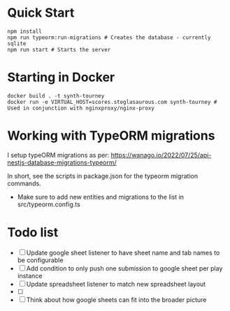 # Quick Start

```
npm install
npm run typeorm:run-migrations # Creates the database - currently sqlite
npm run start # Starts the server
```

# Starting in Docker

```
docker build . -t synth-tourney
docker run -e VIRTUAL_HOST=scores.steglasaurous.com synth-tourney # Used in conjunction with nginxproxy/nginx-proxy
```

# Working with TypeORM migrations

I setup typeORM migrations as per: https://wanago.io/2022/07/25/api-nestjs-database-migrations-typeorm/

In short, see the scripts in package.json for the typeorm migration commands.

- Make sure to add new entities and migrations to the list in src/typeorm.config.ts

# Todo list

- [ ] Update google sheet listener to have sheet name and tab names to be configurable
- [ ] Add condition to only push one submission to google sheet per play instance
- [ ] Update spreadsheet listener to match new spreadsheet layout
- [ ] 
- [ ] Think about how google sheets can fit into the broader picture
